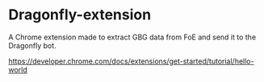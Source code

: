 # Dragonfly-extension
A Chrome extension made to extract GBG data from FoE and send it to the Dragonfly bot.

https://developer.chrome.com/docs/extensions/get-started/tutorial/hello-world
